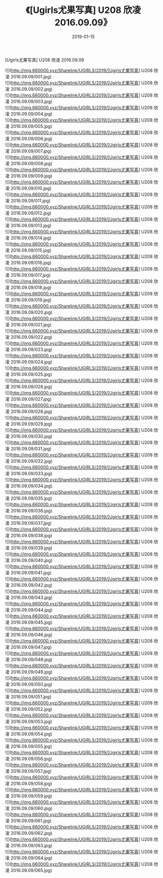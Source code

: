 ﻿---
layout: post
title:  《[Ugirls尤果写真] U208 欣凌 2016.09.09》
date:   2019-01-15
img: http://img.660000.xyz/Sharelink/UGIRLS/2019/[Ugirls尤果写真] U208 欣凌 2016.09.09/000.jpg
categories: [美女, 清纯, 唯美]
---

[Ugirls尤果写真] U208 欣凌 2016.09.09

 ![](http://img.660000.xyz/Sharelink/UGIRLS/2019/[Ugirls尤果写真] U208 欣凌 2016.09.09/001.jpg) <br>![](http://img.660000.xyz/Sharelink/UGIRLS/2019/[Ugirls尤果写真] U208 欣凌 2016.09.09/002.jpg) <br>![](http://img.660000.xyz/Sharelink/UGIRLS/2019/[Ugirls尤果写真] U208 欣凌 2016.09.09/003.jpg) <br>![](http://img.660000.xyz/Sharelink/UGIRLS/2019/[Ugirls尤果写真] U208 欣凌 2016.09.09/004.jpg) <br>![](http://img.660000.xyz/Sharelink/UGIRLS/2019/[Ugirls尤果写真] U208 欣凌 2016.09.09/005.jpg) <br>![](http://img.660000.xyz/Sharelink/UGIRLS/2019/[Ugirls尤果写真] U208 欣凌 2016.09.09/006.jpg) <br>![](http://img.660000.xyz/Sharelink/UGIRLS/2019/[Ugirls尤果写真] U208 欣凌 2016.09.09/007.jpg) <br>![](http://img.660000.xyz/Sharelink/UGIRLS/2019/[Ugirls尤果写真] U208 欣凌 2016.09.09/008.jpg) <br>![](http://img.660000.xyz/Sharelink/UGIRLS/2019/[Ugirls尤果写真] U208 欣凌 2016.09.09/009.jpg) <br>![](http://img.660000.xyz/Sharelink/UGIRLS/2019/[Ugirls尤果写真] U208 欣凌 2016.09.09/010.jpg) <br>![](http://img.660000.xyz/Sharelink/UGIRLS/2019/[Ugirls尤果写真] U208 欣凌 2016.09.09/011.jpg) <br>![](http://img.660000.xyz/Sharelink/UGIRLS/2019/[Ugirls尤果写真] U208 欣凌 2016.09.09/012.jpg) <br>![](http://img.660000.xyz/Sharelink/UGIRLS/2019/[Ugirls尤果写真] U208 欣凌 2016.09.09/013.jpg) <br>![](http://img.660000.xyz/Sharelink/UGIRLS/2019/[Ugirls尤果写真] U208 欣凌 2016.09.09/014.jpg) <br>![](http://img.660000.xyz/Sharelink/UGIRLS/2019/[Ugirls尤果写真] U208 欣凌 2016.09.09/015.jpg) <br>![](http://img.660000.xyz/Sharelink/UGIRLS/2019/[Ugirls尤果写真] U208 欣凌 2016.09.09/016.jpg) <br>![](http://img.660000.xyz/Sharelink/UGIRLS/2019/[Ugirls尤果写真] U208 欣凌 2016.09.09/017.jpg) <br>![](http://img.660000.xyz/Sharelink/UGIRLS/2019/[Ugirls尤果写真] U208 欣凌 2016.09.09/018.jpg) <br>![](http://img.660000.xyz/Sharelink/UGIRLS/2019/[Ugirls尤果写真] U208 欣凌 2016.09.09/019.jpg) <br>![](http://img.660000.xyz/Sharelink/UGIRLS/2019/[Ugirls尤果写真] U208 欣凌 2016.09.09/020.jpg) <br>![](http://img.660000.xyz/Sharelink/UGIRLS/2019/[Ugirls尤果写真] U208 欣凌 2016.09.09/021.jpg) <br>![](http://img.660000.xyz/Sharelink/UGIRLS/2019/[Ugirls尤果写真] U208 欣凌 2016.09.09/022.jpg) <br>![](http://img.660000.xyz/Sharelink/UGIRLS/2019/[Ugirls尤果写真] U208 欣凌 2016.09.09/023.jpg) <br>![](http://img.660000.xyz/Sharelink/UGIRLS/2019/[Ugirls尤果写真] U208 欣凌 2016.09.09/024.jpg) <br>![](http://img.660000.xyz/Sharelink/UGIRLS/2019/[Ugirls尤果写真] U208 欣凌 2016.09.09/025.jpg) <br>![](http://img.660000.xyz/Sharelink/UGIRLS/2019/[Ugirls尤果写真] U208 欣凌 2016.09.09/026.jpg) <br>![](http://img.660000.xyz/Sharelink/UGIRLS/2019/[Ugirls尤果写真] U208 欣凌 2016.09.09/027.jpg) <br>![](http://img.660000.xyz/Sharelink/UGIRLS/2019/[Ugirls尤果写真] U208 欣凌 2016.09.09/028.jpg) <br>![](http://img.660000.xyz/Sharelink/UGIRLS/2019/[Ugirls尤果写真] U208 欣凌 2016.09.09/029.jpg) <br>![](http://img.660000.xyz/Sharelink/UGIRLS/2019/[Ugirls尤果写真] U208 欣凌 2016.09.09/030.jpg) <br>![](http://img.660000.xyz/Sharelink/UGIRLS/2019/[Ugirls尤果写真] U208 欣凌 2016.09.09/031.jpg) <br>![](http://img.660000.xyz/Sharelink/UGIRLS/2019/[Ugirls尤果写真] U208 欣凌 2016.09.09/032.jpg) <br>![](http://img.660000.xyz/Sharelink/UGIRLS/2019/[Ugirls尤果写真] U208 欣凌 2016.09.09/033.jpg) <br>![](http://img.660000.xyz/Sharelink/UGIRLS/2019/[Ugirls尤果写真] U208 欣凌 2016.09.09/034.jpg) <br>![](http://img.660000.xyz/Sharelink/UGIRLS/2019/[Ugirls尤果写真] U208 欣凌 2016.09.09/035.jpg) <br>![](http://img.660000.xyz/Sharelink/UGIRLS/2019/[Ugirls尤果写真] U208 欣凌 2016.09.09/036.jpg) <br>![](http://img.660000.xyz/Sharelink/UGIRLS/2019/[Ugirls尤果写真] U208 欣凌 2016.09.09/037.jpg) <br>![](http://img.660000.xyz/Sharelink/UGIRLS/2019/[Ugirls尤果写真] U208 欣凌 2016.09.09/038.jpg) <br>![](http://img.660000.xyz/Sharelink/UGIRLS/2019/[Ugirls尤果写真] U208 欣凌 2016.09.09/039.jpg) <br>![](http://img.660000.xyz/Sharelink/UGIRLS/2019/[Ugirls尤果写真] U208 欣凌 2016.09.09/040.jpg) <br>![](http://img.660000.xyz/Sharelink/UGIRLS/2019/[Ugirls尤果写真] U208 欣凌 2016.09.09/041.jpg) <br>![](http://img.660000.xyz/Sharelink/UGIRLS/2019/[Ugirls尤果写真] U208 欣凌 2016.09.09/042.jpg) <br>![](http://img.660000.xyz/Sharelink/UGIRLS/2019/[Ugirls尤果写真] U208 欣凌 2016.09.09/043.jpg) <br>![](http://img.660000.xyz/Sharelink/UGIRLS/2019/[Ugirls尤果写真] U208 欣凌 2016.09.09/044.jpg) <br>![](http://img.660000.xyz/Sharelink/UGIRLS/2019/[Ugirls尤果写真] U208 欣凌 2016.09.09/045.jpg) <br>![](http://img.660000.xyz/Sharelink/UGIRLS/2019/[Ugirls尤果写真] U208 欣凌 2016.09.09/046.jpg) <br>![](http://img.660000.xyz/Sharelink/UGIRLS/2019/[Ugirls尤果写真] U208 欣凌 2016.09.09/047.jpg) <br>![](http://img.660000.xyz/Sharelink/UGIRLS/2019/[Ugirls尤果写真] U208 欣凌 2016.09.09/048.jpg) <br>![](http://img.660000.xyz/Sharelink/UGIRLS/2019/[Ugirls尤果写真] U208 欣凌 2016.09.09/049.jpg) <br>![](http://img.660000.xyz/Sharelink/UGIRLS/2019/[Ugirls尤果写真] U208 欣凌 2016.09.09/050.jpg) <br>![](http://img.660000.xyz/Sharelink/UGIRLS/2019/[Ugirls尤果写真] U208 欣凌 2016.09.09/051.jpg) <br>![](http://img.660000.xyz/Sharelink/UGIRLS/2019/[Ugirls尤果写真] U208 欣凌 2016.09.09/052.jpg) <br>![](http://img.660000.xyz/Sharelink/UGIRLS/2019/[Ugirls尤果写真] U208 欣凌 2016.09.09/053.jpg) <br>![](http://img.660000.xyz/Sharelink/UGIRLS/2019/[Ugirls尤果写真] U208 欣凌 2016.09.09/054.jpg) <br>![](http://img.660000.xyz/Sharelink/UGIRLS/2019/[Ugirls尤果写真] U208 欣凌 2016.09.09/055.jpg) <br>![](http://img.660000.xyz/Sharelink/UGIRLS/2019/[Ugirls尤果写真] U208 欣凌 2016.09.09/056.jpg) <br>![](http://img.660000.xyz/Sharelink/UGIRLS/2019/[Ugirls尤果写真] U208 欣凌 2016.09.09/057.jpg) <br>![](http://img.660000.xyz/Sharelink/UGIRLS/2019/[Ugirls尤果写真] U208 欣凌 2016.09.09/058.jpg) <br>![](http://img.660000.xyz/Sharelink/UGIRLS/2019/[Ugirls尤果写真] U208 欣凌 2016.09.09/059.jpg) <br>![](http://img.660000.xyz/Sharelink/UGIRLS/2019/[Ugirls尤果写真] U208 欣凌 2016.09.09/060.jpg) <br>![](http://img.660000.xyz/Sharelink/UGIRLS/2019/[Ugirls尤果写真] U208 欣凌 2016.09.09/061.jpg) <br>![](http://img.660000.xyz/Sharelink/UGIRLS/2019/[Ugirls尤果写真] U208 欣凌 2016.09.09/062.jpg) <br>![](http://img.660000.xyz/Sharelink/UGIRLS/2019/[Ugirls尤果写真] U208 欣凌 2016.09.09/063.jpg) <br>![](http://img.660000.xyz/Sharelink/UGIRLS/2019/[Ugirls尤果写真] U208 欣凌 2016.09.09/064.jpg) <br>![](http://img.660000.xyz/Sharelink/UGIRLS/2019/[Ugirls尤果写真] U208 欣凌 2016.09.09/065.jpg) <br>